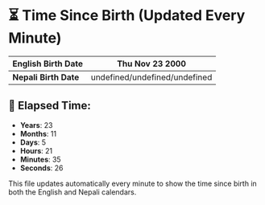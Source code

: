 # ⏳ Time Since Birth (Updated Every Minute)

| **English Birth Date** | Thu Nov 23 2000 |
|------------------------|-------------------------------------|
| **Nepali Birth Date**  | undefined/undefined/undefined                  |

## 📅 Elapsed Time:

- **Years**: 23
- **Months**: 11
- **Days**: 5
- **Hours**: 21
- **Minutes**: 35
- **Seconds**: 26

This file updates automatically every minute to show the time since birth in both the English and Nepali calendars.